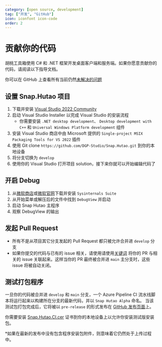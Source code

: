 ```yaml
---
category: [open source, development]
tag: ["开发", "GitHub"]
icon: iconfont icon-code
order: 2
---
```


# 贡献你的代码

胡桃工具箱使用 C# 和 .NET 框架开发桌面客户端和服务端。如果你愿意贡献你的代码，请阅读以下指导文档。

你可以在 GitHub 上查看所有当前仍然[未解决的问题](https://github.com/DGP-Studio/Snap.Hutao/issues?q=is%3Aissue+is%3Aopen+-label%3A%E5%B7%B2%E4%BF%AE%E5%A4%8D+)

## <HopeIcon icon="iconfont icon-visual-studio" size="1.5rem" color="rgb(193,142,241)" /> 设置 Snap.Hutao 项目

1. 下载并安装 [Visual Studio 2022 Community](https://visualstudio.microsoft.com/downloads/)
2. 启动 Visual Studio Installer 以完成 Visual Studio 的安装流程
   - 你需要安装 `.NET desktop development`、 `Desktop development with C++` 和 `Universal Windows Platform development` 组件
3. 安装 Visual Studio 商店中由 Microsoft 提供的 `Single-project MSIX Packaging Tools for VS 2022` 插件
4. 使用 Git clone `https://github.com/DGP-Studio/Snap.Hutao.git` 到你的本地设备
5. 将分支切换为 `develop`
6. 使用你的 Visual Studio 打开项目 solution，接下来你就可以开始编辑代码了

## 开启 Debug

1. 从[微软商店](https://www.microsoft.com/store/productid/9P7KNL5RWT25)或[微软官网](https://learn.microsoft.com/zh-cn/sysinternals/downloads/sysinternals-suite)下载并安装 `Sysinternals Suite`
2. 从开始菜单或解压后的文件中找到 `DebugView` 并启动
3. 启动 Snap Hutao 主程序
4. 观察 DebugView 的输出

## <HopeIcon icon="iconfont icon-pull-request" size="1.5rem" /> 发起 Pull Request

- 所有不是从项目其它分支发起的 Pull Request 都只被允许合并进 `develop` 分支
- 如果你提交的代码与已有的 issue 相关，请使用请使用[关键词](https://docs.github.com/en/get-started/writing-on-github/working-with-advanced-formatting/using-keywords-in-issues-and-pull-requests)
  将你的 PR 与相关的 issue 关联起来。这样当你的 PR 最终被合并进 `main` 主分支时，这些 issue 将被自动关闭。

## <HopeIcon icon="iconfont icon-build-package" size="1.5rem" /> 测试打包程序

一旦你的代码被合并进 `develop` 和 `main` 分支，一个 Azure Pipeline CI 流水线脚本将运行起来以构建所在分支的最新代码，并以 `Snap Hutao Alpha` 命名。
当该测试包打包完成后，它将被以 `pre-release` 的形式发布在 [GitHub 发布页面](https://github.com/DGP-Studio/Snap.Hutao/releases)上。

你需要安装 [Snap.Hutao.CI.cer](https://github.com/DGP-Studio/Snap.Hutao/releases/download/2023.10.3.1/Snap.Hutao.CI.cer)
证书到你的本地设备上以允许你安装测试版安装包。

\*如果在最新的发布中没有包含程序安装包附件，则意味着它仍然处于上传过程中。
